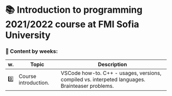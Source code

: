 # :books: Introduction to programming 2021/2022 course at FMI Sofia University 

###  :pushpin: Content by weeks: 
| w. | Topic | Description |
|------|-------|-------------|
|:zero:| Course introduction.| VSCode how-to. C++ - usages, versions, compiled vs. interpeted languages. Brainteaser problems.| 
